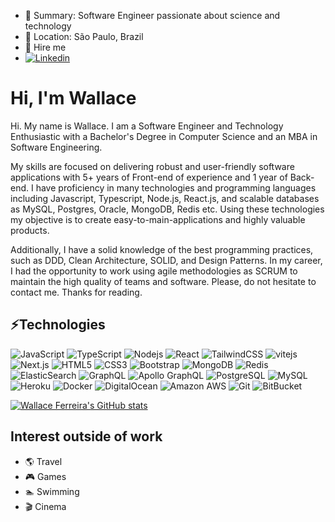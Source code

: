 - 📝 Summary: Software Engineer passionate about science and technology
- 📍 Location: São Paulo, Brazil
- 🤝 Hire me
- [![Linkedin](https://img.shields.io/badge/Linked-in-0c66c3)](https://www.linkedin.com/in/wallace-silva-ferreira/)

# Hi, I'm Wallace

Hi. My name is Wallace. I am a Software Engineer and Technology Enthusiastic with a Bachelor's Degree in Computer Science and an MBA in Software Engineering.

My skills are focused on delivering robust and user-friendly software applications with 5+ years of Front-end of experience and 1 year of Back-end. I have proficiency in many technologies and programming languages including Javascript, Typescript, Node.js, React.js, and scalable databases as MySQL, Postgres, Oracle, MongoDB, Redis etc. Using these technologies my objective is to create easy-to-main-applications and highly valuable products.

Additionally, I have a solid knowledge of the best programming practices, such as DDD, Clean Architecture, SOLID, and Design Patterns. In my career, I had the opportunity to work using agile methodologies as SCRUM to maintain the high quality of teams and software. Please, do not hesitate to contact me. Thanks for reading.

## ⚡Technologies

![JavaScript](https://img.shields.io/badge/-JavaScript-black?style=flat-square&logo=javascript)
![TypeScript](https://img.shields.io/badge/-TypeScript-007ACC?style=flat-square&logo=typescript)
![Nodejs](https://img.shields.io/badge/-Nodejs-black?style=flat-square&logo=Node.js)
![React](https://img.shields.io/badge/-React-black?style=flat-square&logo=react)
![TailwindCSS](https://img.shields.io/badge/tailwindcss-0F172A?&logo=tailwindcss)
![vitejs](https://img.shields.io/badge/vitejs-20232a?style=for-the-badge&logo=vite&logoColor=white)
![Next.js](https://img.shields.io/badge/next.js-000000?style=for-the-badge&logo=nextdotjs&logoColor=white)
![HTML5](https://img.shields.io/badge/-HTML5-E34F26?style=flat-square&logo=html5&logoColor=white)
![CSS3](https://img.shields.io/badge/-CSS3-1572B6?style=flat-square&logo=css3)
![Bootstrap](https://img.shields.io/badge/-Bootstrap-563D7C?style=flat-square&logo=bootstrap)
![MongoDB](https://img.shields.io/badge/-MongoDB-black?style=flat-square&logo=mongodb)
![Redis](https://img.shields.io/badge/-Redis-black?style=flat-square&logo=Redis)
![ElasticSearch](https://img.shields.io/badge/-ElasticSearch-005571?style=flat-square&logo=elasticsearch)
![GraphQL](https://img.shields.io/badge/-GraphQL-E10098?style=flat-square&logo=graphql)
![Apollo GraphQL](https://img.shields.io/badge/-Apollo%20GraphQL-311C87?style=flat-square&logo=apollo-graphql)
![PostgreSQL](https://img.shields.io/badge/-PostgreSQL-336791?style=flat-square&logo=postgresql)
![MySQL](https://img.shields.io/badge/-MySQL-black?style=flat-square&logo=mysql)
![Heroku](https://img.shields.io/badge/-Heroku-430098?style=flat-square&logo=heroku)
![Docker](https://img.shields.io/badge/-Docker-black?style=flat-square&logo=docker)
![DigitalOcean](https://img.shields.io/badge/-Digital%20Ocean-darkblue?style=flat-square&logo=digitalocean)
![Amazon AWS](https://img.shields.io/badge/Amazon%20AWS-232F3E?style=flat-square&logo=amazon-aws)
![Git](https://img.shields.io/badge/-Git-black?style=flat-square&logo=git)
![BitBucket](https://img.shields.io/badge/-BitBucket-darkblue?style=flat-square&logo=bitbucket)



[![Wallace Ferreira's GitHub stats](https://github-readme-stats.vercel.app/api?username=wallace-sf)](https://github.com/anuraghazra/github-readme-stats)

## Interest outside of work

- 🌎 Travel
- 🎮 Games
- 🏊 Swimming
- 🎬 Cinema
